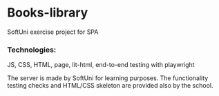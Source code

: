 # Books-library

SoftUni exercise project for SPA

### Technologies:
JS, CSS, HTML, page, lit-html, end-to-end testing with playwright

The server is made by SoftUni for learning purposes. The functionality testing checks and HTML/CSS skeleton are provided also by the school.
